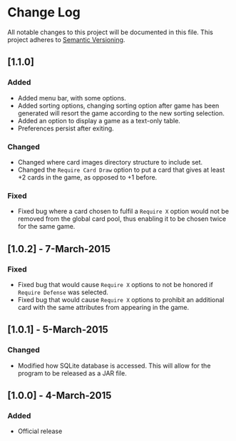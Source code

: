 # Change Log
All notable changes to this project will be documented in this file.
This project adheres to [Semantic Versioning](http://semver.org/).

## [1.1.0]
### Added
- Added menu bar, with some options.
- Added sorting options, changing sorting option after game has been generated will resort the game according to the new sorting selection.
- Added an option to display a game as a text-only table.
- Preferences persist after exiting.

### Changed
- Changed where card images directory structure to include set.
- Changed the `Require Card Draw` option to put a card that gives at least +2 cards in the game, as opposed to +1 before.

### Fixed
- Fixed bug where a card chosen to fulfil a `Require X` option would not be removed from the global card pool, thus enabling it to be chosen twice for the same game.

## [1.0.2] - 7-March-2015
### Fixed
- Fixed bug that would cause `Require X` options to not be honored if `Require Defense` was selected.
- Fixed bug that would cause `Require X` options to prohibit an additional card with the same attributes from appearing in the game.

## [1.0.1] - 5-March-2015
### Changed
- Modified how SQLite database is accessed. This will allow for the program to be released as a JAR file.

## [1.0.0] - 4-March-2015
### Added
- Official release